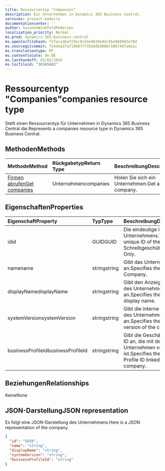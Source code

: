 ```yaml
---
title: Ressourcentyp "Companies"
description: Ein Unternehmen in Dynamics 365 Business Central.
services: project-madeira
documentationcenter: ''
author: SusanneWindfeldPedersen
localization_priority: Normal
ms.prod: dynamics-365-business-central
ms.openlocfilehash: f1faca36af25bc8cb3e9019e0dc5b4460991e70d
ms.sourcegitcommit: f2444a37a719b87777bdddbd086f106746fa0a1c
ms.translationtype: MT
ms.contentlocale: de-DE
ms.lasthandoff: 03/02/2019
ms.locfileid: "30365682"
---
```

# <a name="companies-resource-type"></a><span data-ttu-id="9a147-103">Ressourcentyp "Companies"</span><span class="sxs-lookup"><span data-stu-id="9a147-103">companies resource type</span></span>
<span data-ttu-id="9a147-104">Stellt einen Ressourcentyp für Unternehmen in Dynamics 365 Business Central dar.</span><span class="sxs-lookup"><span data-stu-id="9a147-104">Represents a companies resource type in Dynamics 365 Business Central.</span></span> 

## <a name="methods"></a><span data-ttu-id="9a147-105">Methoden</span><span class="sxs-lookup"><span data-stu-id="9a147-105">Methods</span></span>

| <span data-ttu-id="9a147-106">Methode</span><span class="sxs-lookup"><span data-stu-id="9a147-106">Method</span></span>         | <span data-ttu-id="9a147-107">Rückgabetyp</span><span class="sxs-lookup"><span data-stu-id="9a147-107">Return Type</span></span>  |<span data-ttu-id="9a147-108">Beschreibung</span><span class="sxs-lookup"><span data-stu-id="9a147-108">Description</span></span>|
|:---------------|:-------------|:----------|
|[<span data-ttu-id="9a147-109">Firmen abrufen</span><span class="sxs-lookup"><span data-stu-id="9a147-109">Get companies</span></span>](../api/dynamics-companies-get.md)|<span data-ttu-id="9a147-110">Unternehmen</span><span class="sxs-lookup"><span data-stu-id="9a147-110">companies</span></span>|<span data-ttu-id="9a147-111">Holen Sie sich ein Unternehmen.</span><span class="sxs-lookup"><span data-stu-id="9a147-111">Get a company.</span></span>|

## <a name="properties"></a><span data-ttu-id="9a147-112">Eigenschaften</span><span class="sxs-lookup"><span data-stu-id="9a147-112">Properties</span></span>
| <span data-ttu-id="9a147-113">Eigenschaft</span><span class="sxs-lookup"><span data-stu-id="9a147-113">Property</span></span>        | <span data-ttu-id="9a147-114">Typ</span><span class="sxs-lookup"><span data-stu-id="9a147-114">Type</span></span> |<span data-ttu-id="9a147-115">Beschreibung</span><span class="sxs-lookup"><span data-stu-id="9a147-115">Description</span></span>                             |
|:----------------|:-----|:---------------------------------------|
|<span data-ttu-id="9a147-116">id</span><span class="sxs-lookup"><span data-stu-id="9a147-116">id</span></span>               |<span data-ttu-id="9a147-117">GUID</span><span class="sxs-lookup"><span data-stu-id="9a147-117">GUID</span></span>  |<span data-ttu-id="9a147-118">Die eindeutige ID des Unternehmens.</span><span class="sxs-lookup"><span data-stu-id="9a147-118">The unique ID of the company.</span></span> <span data-ttu-id="9a147-119">Schreibgeschützt.</span><span class="sxs-lookup"><span data-stu-id="9a147-119">Read-Only.</span></span>|
|<span data-ttu-id="9a147-120">name</span><span class="sxs-lookup"><span data-stu-id="9a147-120">name</span></span>             |<span data-ttu-id="9a147-121">string</span><span class="sxs-lookup"><span data-stu-id="9a147-121">string</span></span>|<span data-ttu-id="9a147-122">Gibt das Unternehmen an.</span><span class="sxs-lookup"><span data-stu-id="9a147-122">Specifies the Company.</span></span>                  |
|<span data-ttu-id="9a147-123">displayName</span><span class="sxs-lookup"><span data-stu-id="9a147-123">displayName</span></span>      |<span data-ttu-id="9a147-124">string</span><span class="sxs-lookup"><span data-stu-id="9a147-124">string</span></span>|<span data-ttu-id="9a147-125">Gibt den Anzeigenamen des Unternehmens an.</span><span class="sxs-lookup"><span data-stu-id="9a147-125">Specifies the company display name.</span></span>     |
|<span data-ttu-id="9a147-126">systemVersion</span><span class="sxs-lookup"><span data-stu-id="9a147-126">systemVersion</span></span>    |<span data-ttu-id="9a147-127">string</span><span class="sxs-lookup"><span data-stu-id="9a147-127">string</span></span>|<span data-ttu-id="9a147-128">Gibt die interne Version des Unternehmens an.</span><span class="sxs-lookup"><span data-stu-id="9a147-128">Specifies the internal version of the company.</span></span>|
|<span data-ttu-id="9a147-129">businessProfileId</span><span class="sxs-lookup"><span data-stu-id="9a147-129">businessProfileId</span></span>|<span data-ttu-id="9a147-130">string</span><span class="sxs-lookup"><span data-stu-id="9a147-130">string</span></span>|<span data-ttu-id="9a147-131">Gibt die Geschäftsprofil-ID an, die mit dem Unternehmen verknüpft ist.</span><span class="sxs-lookup"><span data-stu-id="9a147-131">Specifies the Business Profile ID linked to the company.</span></span>|


## <a name="relationships"></a><span data-ttu-id="9a147-132">Beziehungen</span><span class="sxs-lookup"><span data-stu-id="9a147-132">Relationships</span></span>
<span data-ttu-id="9a147-133">Keine</span><span class="sxs-lookup"><span data-stu-id="9a147-133">None</span></span>

## <a name="json-representation"></a><span data-ttu-id="9a147-134">JSON-Darstellung</span><span class="sxs-lookup"><span data-stu-id="9a147-134">JSON representation</span></span>

<span data-ttu-id="9a147-135">Es folgt eine JSON-Darstellung des Unternehmens.</span><span class="sxs-lookup"><span data-stu-id="9a147-135">Here is a JSON representation of the company.</span></span>

```json
{
  "id": "GUID",
  "name": "string",
  "displayName": "string",
  "systemVersion": "string",
  "businessProfileId": "string"
}

```


